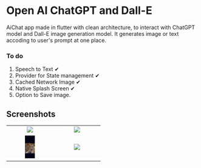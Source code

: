 # Open AI ChatGPT and Dall-E

AiChat app made in flutter with clean architecture, to interact with ChatGPT model and Dall-E image generation model. It generates image or text accoding to user's prompt at one place. 

### To do
1. Speech to Text ✔
2. Provider for State management ✔
3. Cached Network Image ✔
4. Native Splash Screen ✔
5. Option to Save image.

## Screenshots
 <table>
    <tr>
     <td align="center" width=110>
     <img height=60 src="https://github.com/yogeshkaremore3/AIChat_Assistant-Flutter/assets/107833885/c60754dc-ae4f-4c50-89d2-d1d49a5f0a55"/></td>
     <td align="center" width=110>
     <img height=60 src="https://cdn.jsdelivr.net/gh/devicons/devicon/icons/linux/linux-original.svg"/></td>
    </tr>
    <tr>
    <td align="center" width=110>
     <img height=60 src="https://github.com/yogeshkaremore3/AIChat_Assistant-Flutter/blob/a87ff8f80269c13944fa89844df34a3f660b75b9/test/Screenshot_2023-09-23-02-03-34-740_com.example.ai_assistant.jpg"/></td>
     <td align="center" width=110>
     <img height=60 src="https://cdn.jsdelivr.net/gh/devicons/devicon/icons/linux/linux-original.svg"/></td> 
    </tr>
  </table>
